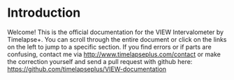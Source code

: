 # Introduction

Welcome!  This is the official documentation for the VIEW Intervalometer by Timelapse+.  You can scroll through the entire document or click on the links on the left to jump to a specific section.  If you find errors or if parts are confusing, contact me via <http://www.timelapseplus.com/contact> or make the correction yourself and send a pull request with github here: <https://github.com/timelapseplus/VIEW-documentation>